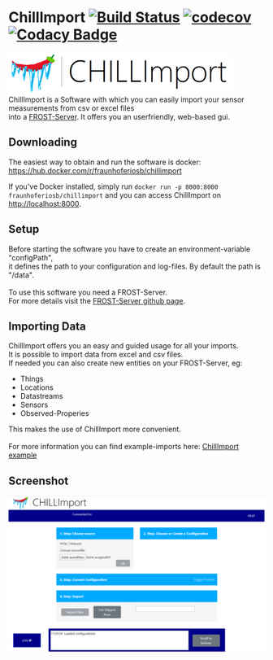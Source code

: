 # ChillImport [![Build Status](https://travis-ci.org/FraunhoferIOSB/ChillImport.svg?branch=master)](https://travis-ci.org/FraunhoferIOSB/ChillImport) [![codecov](https://codecov.io/gh/FraunhoferIOSB/ChillImport/branch/master/graph/badge.svg)](https://codecov.io/gh/FraunhoferIOSB/ChillImport) [![Codacy Badge](https://api.codacy.com/project/badge/Grade/6810ee95249341248d1e696a3b177101)](https://www.codacy.com/gh/FraunhoferIOSB/ChillImport?utm_source=github.com&utm_medium=referral&utm_content=FraunhoferIOSB/ChillImport&utm_campaign=Badge_Grade)

<img src="https://github.com/FraunhoferIOSB/ChillImport/blob/master/src/main/resources/static/images/logo.png" width="439" height="80"></img>\
ChillImport is a Software with which you can easily import your sensor measurements
from csv or excel files \
into a [FROST-Server](https://github.com/FraunhoferIOSB/FROST-Server). It offers
you an userfriendly, web-based gui.

## Downloading

The easiest way to obtain and run the software is docker:\
<https://hub.docker.com/r/fraunhoferiosb/chillimport>

If you've Docker installed, simply run `docker run -p 8000:8000 fraunhoferiosb/chillimport` and you can access ChillImport on [http://localhost:8000](http://localhost:8000).

## Setup

Before starting the software you have to create an environment-variable
"configPath", \
it defines the path to your configuration and log-files. By default the path is "/data".
\
\
To use this software you need a FROST-Server.\
For more details visit the
[FROST-Server github page](https://github.com/FraunhoferIOSB/FROST-Server).

## Importing Data

ChillImport offers you an easy and guided usage for all your imports. \
It is possible to import data from excel and csv files.\
If needed you can also create new entities on your FROST-Server, eg:

- Things
- Locations
- Datastreams
- Sensors
- Observed-Properies

This makes the use of ChillImport more convenient. \
\
For more information you can find example-imports here:
[ChillImport example](Example/ImportExample01.md)

## Screenshot

![](Example/screenshot.png)
